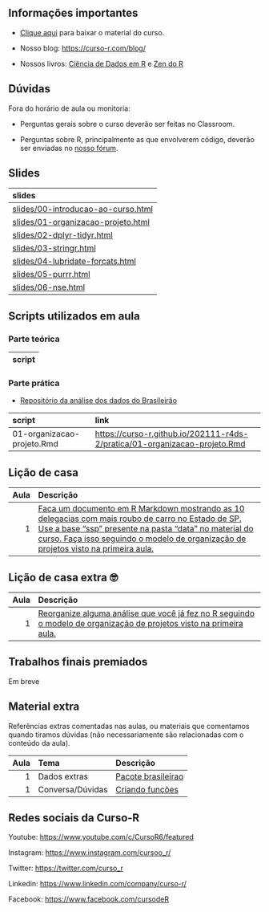 
<!-- README.md is generated from README.Rmd. Please edit that file -->

## Informações importantes

-   [Clique
    aqui](https://github.com/curso-r/main-r4ds-2/raw/master/material_do_curso.zip)
    para baixar o material do curso.

-   Nosso blog: <https://curso-r.com/blog/>

-   Nossos livros: [Ciência de Dados em R](https://livro.curso-r.com/) e
    [Zen do R](https://curso-r.github.io/zen-do-r/)

## Dúvidas

Fora do horário de aula ou monitoria:

-   Perguntas gerais sobre o curso deverão ser feitas no Classroom.

-   Perguntas sobre R, principalmente as que envolverem código, deverão
    ser enviadas no [nosso fórum](https://discourse.curso-r.com/).

## Slides

| slides                                                                                                         |
|:---------------------------------------------------------------------------------------------------------------|
| [slides/00-introducao-ao-curso.html](https://curso-r.github.io/main-r4ds-2/slides/00-introducao-ao-curso.html) |
| [slides/01-organizacao-projeto.html](https://curso-r.github.io/main-r4ds-2/slides/01-organizacao-projeto.html) |
| [slides/02-dplyr-tidyr.html](https://curso-r.github.io/main-r4ds-2/slides/02-dplyr-tidyr.html)                 |
| [slides/03-stringr.html](https://curso-r.github.io/main-r4ds-2/slides/03-stringr.html)                         |
| [slides/04-lubridate-forcats.html](https://curso-r.github.io/main-r4ds-2/slides/04-lubridate-forcats.html)     |
| [slides/05-purrr.html](https://curso-r.github.io/main-r4ds-2/slides/05-purrr.html)                             |
| [slides/06-nse.html](https://curso-r.github.io/main-r4ds-2/slides/06-nse.html)                                 |

## Scripts utilizados em aula

### Parte teórica

| script |
|:-------|

### Parte prática

-   [Repositório da análise dos dados do
    Brasileirão](https://github.com/curso-r/analiseBrasileirao)

| script                     | link                                                                         |
|:---------------------------|:-----------------------------------------------------------------------------|
| 01-organizacao-projeto.Rmd | <https://curso-r.github.io/202111-r4ds-2/pratica/01-organizacao-projeto.Rmd> |

## Lição de casa

| Aula | Descrição                                                                                                                                                                                                                                                                                                                        |
|-----:|:---------------------------------------------------------------------------------------------------------------------------------------------------------------------------------------------------------------------------------------------------------------------------------------------------------------------------------|
|    1 | [Faça um documento em R Markdown mostrando as 10 delegacias com mais roubo de carro no Estado de SP. Use a base “ssp” presente na pasta “data” no material do curso. Faça isso seguindo o modelo de organização de projetos visto na primeira aula.](https://curso-r.github.io/main-r4ds-2/slides/01-organizacao-projeto.html#1) |

## Lição de casa extra 🤓

| Aula | Descrição                                                                                                                                                                                         |
|-----:|:--------------------------------------------------------------------------------------------------------------------------------------------------------------------------------------------------|
|    1 | [Reorganize alguma análise que você já fez no R seguindo o modelo de organização de projetos visto na primeira aula.](https://curso-r.github.io/main-r4ds-2/slides/01-organizacao-projeto.html#1) |

## Trabalhos finais premiados

Em breve

## Material extra

Referências extras comentadas nas aulas, ou materiais que comentamos
quando tiramos dúvidas (não necessariamente são relacionadas com o
conteúdo da aula).

| Aula | Tema             | Descrição                                                        |
|-----:|:-----------------|:-----------------------------------------------------------------|
|    1 | Dados extras     | [Pacote brasileirao](https://github.com/williamorim/brasileirao) |
|    1 | Conversa/Dúvidas | [Criando funções](https://r4ds.had.co.nz/functions.html)         |

## Redes sociais da Curso-R

Youtube: <https://www.youtube.com/c/CursoR6/featured>

Instagram: <https://www.instagram.com/cursoo_r/>

Twitter: <https://twitter.com/curso_r>

Linkedin: <https://www.linkedin.com/company/curso-r/>

Facebook: <https://www.facebook.com/cursodeR>
